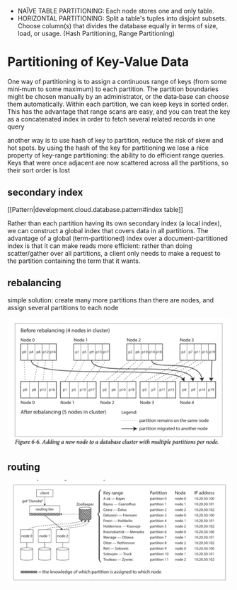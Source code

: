 
- NAÏVE TABLE PARTITIONING: Each node stores one and only table.
- HORIZONTAL PARTITIONING: Split a table's tuples into disjoint subsets. Choose column(s) that divides the database equally in terms of size, load, or usage. (Hash Partitioning, Range Partitioning)


# Partitioning of Key-Value Data

One way of partitioning is to assign a continuous range of keys (from some mini‐mum to some maximum) to each partition. The partition boundaries might be chosen manually by an administrator, or the data‐base can choose them automatically. Within each partition, we can keep keys in sorted order. This has the advantage that range scans are easy, and you can treat the key as a concatenated index in order to fetch several related records in one query

another way is to use hash of key to partition, reduce the risk of skew and hot spots. by using the hash of the key for partitioning we lose a nice property of key-range partitioning: the ability to do efficient range queries. Keys that were once adjacent are now scattered across all the partitions, so their sort order is lost

## secondary index

[[Pattern|development.cloud.database.pattern#index table]]

Rather than each partition having its own secondary index (a local index), we can construct a global index that covers data in all partitions. The advantage of a global (term-partitioned) index over a document-partitioned index is that it can make reads more efficient: rather than doing scatter/gather over all partitions, a client only needs to make a request to the partition containing the term that it wants.

## rebalancing

simple solution: create many more partitions than there are nodes, and assign several partitions to each node

![](/assets/images/2021-05-11-20-57-57.png)

## routing

![](/assets/images/2021-05-11-20-59-11.png)
